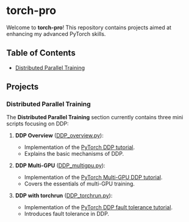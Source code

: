 # torch-pro

Welcome to **torch-pro**! This repository contains projects aimed at enhancing my advanced PyTorch skills.

## Table of Contents
- [Distributed Parallel Training](#distributed-parallel-training)


## Projects

### Distributed Parallel Training

The **Distributed Parallel Training** section currently contains three mini scripts focusing on DDP:

1. **DDP Overview** ([DDP_overview.py](distributed_parallel_training/DDP_overview.py)): 
   - Implementation of the [PyTorch DDP tutorial](https://pytorch.org/tutorials/intermediate/dist_tuto.html).
   - Explains the basic mechanisms of DDP.

2. **DDP Multi-GPU** ([DDP_multigpu.py](distributed_parallel_training/DDP_multigpu.py)):
   - Implementation of the [PyTorch Multi-GPU DDP tutorial](https://pytorch.org/tutorials/beginner/ddp_series_multigpu.html).
   - Covers the essentials of multi-GPU training.

3. **DDP with torchrun** ([DDP_torchrun.py](distributed_parallel_training/DDP_torchrun.py)):
   - Implementation of the [PyTorch DDP fault tolerance tutorial](https://pytorch.org/tutorials/beginner/ddp_series_fault_tolerance.html).
   - Introduces fault tolerance in DDP.

